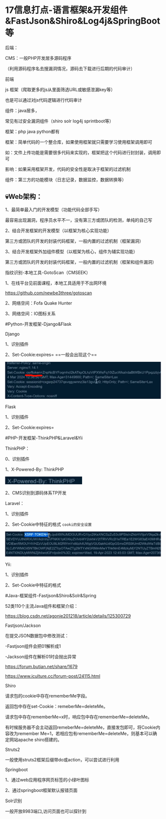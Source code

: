 # 17信息打点-语言框架&开发组件&FastJson&Shiro&Log4j&SpringBoot等

后端：

CMS：一般PHP开发居多源码程序

（利用源码程序名去搜漏洞情况，源码去下载进行后期的代码审计）

前端

js 框架（爬取更多的js从里面筛选URL或敏感泄漏key等） 

也是可以通过对js代码逻辑进行代码审计

 

组件：java居多，

常见有过安全漏洞组件（shiro solr log4j sprintboot等）

 

框架：php java python都有

 

 

 

框架：简单代码的一个整合库，如果使用框架就只需要学习使用框架调用即可

如：文件上传功能是需要很多代码来实现的，框架把这个代码进行封封装，调用即可

影响：如果采用框架开发，代码的安全性是取决于框架的过滤机制

 

组件：第三方的功能模块（日志记录，数据监控，数据转换等）

 

## :skull:Web架构：

1、最简单最入门的开发模型（功能代码全部手写）

最容易出现漏洞，程序员水平不一，没有第三方或团队的检测，单纯的自己写

 

2、结合开发框架的开发模型（以框架为核心实现功能）

第三方或团队的开发的封装代码框架，一般内置的过滤机制（框架漏洞）

 

3、结合开发框架外加组件模型（以框架为核心，组件为辅实现功能）

第三方或团队的开发的封装代码框架，一般内置的过滤机制（框架和组件漏洞）

 

指纹识别-本地工具-GotoScan（CMSEEK）

1、在线平台见前面课程，本地工具适用于不出网环境

https://github.com/newbe3three/gotoscan

2、网络空间：Fofa Quake Hunter

3、网络空间：IO图标关系

 

\#Python-开发框架-Django&Flask

Django

1、识别插件

2、Set-Cookie:expires= ==一般会出现这个==

 ![image-20251028105931255](images/image-20251028105931255.png)

Flask

1、识别插件

2、Set-Cookie:expires=

 

\#PHP-开发框架-ThinkPHP&Laravel&Yii

ThinkPHP：

0、识别插件

1、X-Powered-By: ThinkPHP

<img src="images/image-20251028110616621.png" alt="image-20251028110616621" style="zoom:150%;" />

2、CMS识别到源码体系TP开发

 

Laravel：

1、识别插件

2、Set-Cookie中特征的格式 `cooki的安全设置`

 ![image-20251028111517848](images/image-20251028111517848.png)

Yii:

1、识别插件

2、Set-Cookie中特征的格式

 

\#Java-框架组件-Fastjson&Shiro&Solr&Spring

52类110个主流Java组件和框架介绍：

https://blog.csdn.net/agonie201218/article/details/125300729

 

Fastjson/Jackson

在提交JSON数据包中修改测试：

-Fastjson组件会把01解析成1

-Jackson组件在解析01时会抛出异常

https://forum.butian.net/share/1679

https://www.iculture.cc/forum-post/24115.html

  

Shiro

请求包的cookie中存在rememberMe字段。

返回包中存在set-Cookie：remeberMe=deleteMe。

请求包中存在rememberMe=x时，响应包中存在rememberMe=deleteMe。

有时候服务器不会主动返回remeberMe=deleteMe，直接发包即可，将Cookie内容改为remember Me=1，若相应包有rememberMe=deleteMe，则基本可以确定网站apache shiro搭建的。

 

Struts2

一般使用struts2框架后缀带do或action，可以尝试进行利用

 

Springboot

1、通过web应用程序网页标签的小绿叶图标

2、通过springboot框架默认报错页面

 

Solr识别 

一般开放8983端口,访问页面也可以探针到